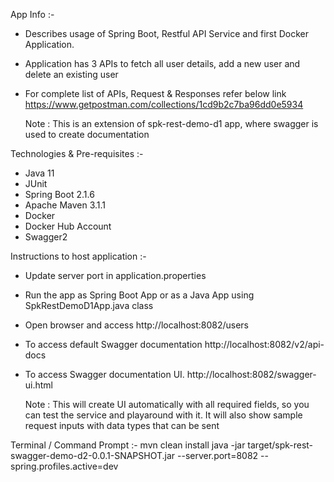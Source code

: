 App Info :-
- Describes usage of Spring Boot, Restful API Service and first Docker Application.
- Application has 3 APIs to fetch all user details, add a new user and delete an existing user
- For complete list of APIs, Request & Responses refer below link
	https://www.getpostman.com/collections/1cd9b2c7ba96dd0e5934
	
	Note : This is an extension of spk-rest-demo-d1 app, where swagger is used to create documentation

Technologies & Pre-requisites :-
- Java 11
- JUnit
- Spring Boot 2.1.6
- Apache Maven 3.1.1
- Docker
- Docker Hub Account
- Swagger2

Instructions to host application :-
- Update server port in application.properties
- Run the app as Spring Boot App or as a Java App using SpkRestDemoD1App.java class
- Open browser and access 
	http://localhost:8082/users

- To access default Swagger documentation
	http://localhost:8082/v2/api-docs
	
- To access Swagger documentation UI. 
	http://localhost:8082/swagger-ui.html
	
	Note : This will create UI automatically with all required fields, so you can test the service and playaround with it. It will also show sample request inputs with data types that can be sent	

Terminal / Command Prompt :-
mvn clean install 
java -jar target/spk-rest-swagger-demo-d2-0.0.1-SNAPSHOT.jar --server.port=8082 --spring.profiles.active=dev

